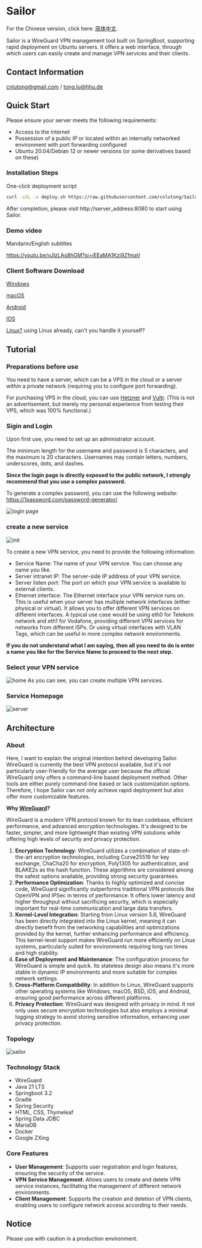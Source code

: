 # **Sailor**

For the Chinese version, click here: [简体中文](https://github.com/cnlutong/Sailor/blob/master/README.zh_CN.md).

Sailor is a WireGuard VPN management tool built on SpringBoot, supporting rapid deployment on Ubuntu servers. It offers a web interface, through which users can easily create and manage VPN services and their clients.


## **Contact Information**
cnlutong@gmail.com / tong.lu@hhu.de

## **Quick Start**

Please ensure your server meets the following requirements:

- Access to the internet
- Possession of a public IP or located within an internally networked environment with port forwarding configured
- Ubuntu 20.04/Debian 12 or newer versions (or some derivatives based on these)

### **Installation Steps**

One-click deployment script

```bash
curl -sSL -o deploy.sh https://raw.githubusercontent.com/cnlutong/Sailor/master/deploy.sh && chmod +x deploy.sh && sudo ./deploy.sh
```

After completion, please visit http://server_address:8080 to start using Sailor.

### **Demo video** 
Mandarin/English subtitles

https://youtu.be/vJlzLAs8hGM?si=iEEaMA1Kzi9ZfmaV

### **Client Software Download**
[Windows](https://download.wireguard.com/windows-client/wireguard-installer.exe)

[macOS](https://itunes.apple.com/us/app/wireguard/id1451685025?ls=1&mt=12)

[Android](https://play.google.com/store/apps/details?id=com.wireguard.android)

[IOS](https://itunes.apple.com/us/app/wireguard/id1441195209?ls=1&mt=8)

[Linux?]() using Linux already, can't you handle it yourself?
## **Tutorial**


### Preparations before use


You need to have a server, which can be a VPS in the cloud or a server within a private network (requiring you to configure port forwarding).

For purchasing VPS in the cloud, you can use [Hetzner](https://www.hetzner.com/) and [Vultr](https://www.vultr.com/). (This is not an advertisement, but merely my personal experience from testing their VPS, which was 100% functional.)


### Sigin and Login
Upon first use, you need to set up an administrator account.

The minimum length for the username and password is 5 characters, and the maximum is 20 characters. Usernames may contain letters, numbers, underscores, dots, and dashes.


**Since the login page is directly exposed to the public network, I strongly recommend that you use a complex password.**

To generate a complex password, you can use the following website: https://1password.com/password-generator/

![login page](/tutorial/login.png)

### create a new service
![init](/tutorial/init.png)

To create a new VPN service, you need to provide the following information:

- Service Name: The name of your VPN service. You can choose any name you like.
- Server intranet IP: The server-side IP address of your VPN service.
- Server listen port: The port on which your VPN service is available to external clients.
- Ethernet interface: The Ethernet interface your VPN service runs on. This is useful when your server has multiple network interfaces (either physical or virtual). It allows you to offer different VPN services on different interfaces. A typical use case would be using eth0 for Telekom network and eth1 for Vodafone, providing different VPN services for networks from different ISPs. Or using virtual interfaces with VLAN Tags, which can be useful in more complex network environments.

**If you do not understand what I am saying, then all you need to do is enter a name you like for the Service Name to proceed to the next step.**

### Select your VPN service
![home](/tutorial/home.png)
As you can see, you can create multiple VPN services.

### Service Homepage
![server](/tutorial/server.png)

## **Architecture**

### About
Here, I want to explain the original intention behind developing Sailor. WireGuard is currently the best VPN protocol available, but it's not particularly user-friendly for the average user because the official WireGuard only offers a command-line based deployment method. Other tools are either purely command-line based or lack customization options. Therefore, I hope Sailor can not only achieve rapid deployment but also offer more customizable features.

**Why [WireGuard](https://www.wireguard.com/)?**

WireGuard is a modern VPN protocol known for its lean codebase, efficient performance, and advanced encryption technologies. It's designed to be faster, simpler, and more lightweight than existing VPN solutions while offering high levels of security and privacy protection.

1. **Encryption Technology**: WireGuard utilizes a combination of state-of-the-art encryption technologies, including Curve25519 for key exchange, ChaCha20 for encryption, Poly1305 for authentication, and BLAKE2s as the hash function. These algorithms are considered among the safest options available, providing strong security guarantees.
2. **Performance Optimization**: Thanks to highly optimized and concise code, WireGuard significantly outperforms traditional VPN protocols like OpenVPN and IPSec in terms of performance. It offers lower latency and higher throughput without sacrificing security, which is especially important for real-time communication and large data transfers.
3. **Kernel-Level Integration**: Starting from Linux version 5.6, WireGuard has been directly integrated into the Linux kernel, meaning it can directly benefit from the networking capabilities and optimizations provided by the kernel, further enhancing performance and efficiency. This kernel-level support makes WireGuard run more efficiently on Linux systems, particularly suited for environments requiring long run times and high stability.
4. **Ease of Deployment and Maintenance**: The configuration process for WireGuard is simple and quick. Its stateless design also means it's more stable in dynamic IP environments and more suitable for complex network settings.
5. **Cross-Platform Compatibility**: In addition to Linux, WireGuard supports other operating systems like Windows, macOS, BSD, iOS, and Android, ensuring good performance across different platforms.
6. **Privacy Protection**: WireGuard was designed with privacy in mind. It not only uses secure encryption technologies but also employs a minimal logging strategy to avoid storing sensitive information, enhancing user privacy protection.

### **Topology**
![sailor](/sailor.draw.png)

### **Technology Stack**
- WireGuard
- Java 21 LTS
- Springboot 3.2
- Gradle
- Spring Security
- HTML, CSS, Thymeleaf
- Spring Data JDBC
- MariaDB
- Docker
- Google ZXing
### **Core Features**

- **User Management**: Supports user registration and login features, ensuring the security of the service.
- **VPN Service Management**: Allows users to create and delete VPN service instances, facilitating the management of different network environments.
- **Client Management**: Supports the creation and deletion of VPN clients, enabling users to configure network access according to their needs.

## **Notice**

Please use with caution in a production environment.





